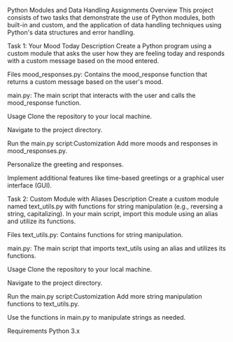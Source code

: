Python Modules and Data Handling Assignments
Overview
This project consists of two tasks that demonstrate the use of Python modules, both built-in and custom, and the application of data handling techniques using Python's data structures and error handling.

Task 1: Your Mood Today
Description
Create a Python program using a custom module that asks the user how they are feeling today and responds with a custom message based on the mood entered.

Files
mood_responses.py: Contains the mood_response function that returns a custom message based on the user's mood.

main.py: The main script that interacts with the user and calls the mood_response function.

Usage
Clone the repository to your local machine.

Navigate to the project directory.

Run the main.py script:Customization
Add more moods and responses in mood_responses.py.

Personalize the greeting and responses.

Implement additional features like time-based greetings or a graphical user interface (GUI).

Task 2: Custom Module with Aliases
Description
Create a custom module named text_utils.py with functions for string manipulation (e.g., reversing a string, capitalizing). In your main script, import this module using an alias and utilize its functions.

Files
text_utils.py: Contains functions for string manipulation.

main.py: The main script that imports text_utils using an alias and utilizes its functions.

Usage
Clone the repository to your local machine.

Navigate to the project directory.

Run the main.py script:Customization
Add more string manipulation functions to text_utils.py.

Use the functions in main.py to manipulate strings as needed.

Requirements
Python 3.x



